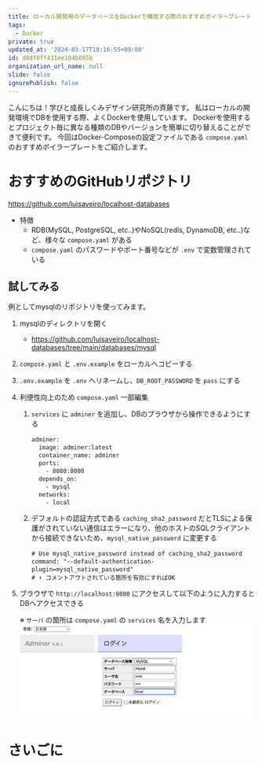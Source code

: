 ```yaml
---
title: ローカル開発用のデータベースをDockerで構成する際のおすすめボイラープレート
tags:
  - Docker
private: true
updated_at: '2024-03-17T18:16:55+09:00'
id: d0df0ff431ee184b895b
organization_url_name: null
slide: false
ignorePublish: false
---
```



こんにちは！学びと成長しくみデザイン研究所の斉藤です。
私はローカルの開発環境でDBを使用する際、よくDockerを使用しています。
Dockerを使用するとプロジェクト毎に異なる種類のDBやバージョンを簡単に切り替えることができて便利です。
今回はDocker-Composeの設定ファイルである `compose.yaml` のおすすめボイラープレートをご紹介します。

# おすすめのGitHubリポジトリ

https://github.com/luisaveiro/localhost-databases

- 特徴
    - RDB(MySQL, PostgreSQL, etc..)やNoSQL(redis, DynamoDB, etc..)など、様々な `compose.yaml` がある
    - `compose.yaml` のパスワードやポート番号などが `.env` で変数管理されている


## 試してみる

例としてmysqlのリポジトリを使ってみます。

1. mysqlのディレクトリを開く
    - https://github.com/luisaveiro/localhost-databases/tree/main/databases/mysql
1. `compose.yaml` と `.env.example` をローカルへコピーする
1. `.env.example` を `.env` へリネームし、`DB_ROOT_PASSWORD` を `pass` にする
1. 利便性向上のため `compose.yaml` 一部編集
    1. `services` に `adminer` を追加し、DBのブラウザから操作できるようにする

        ```
        adminer:
          image: adminer:latest
          container_name: adminer
          ports:
            - 8080:8080
          depends_on:
            - mysql
          networks:
            - local
        ```

    1. デフォルトの認証方式である `caching_sha2_password` だとTLSによる保護がされていない通信はエラーになり、他のホストのSQLクライアントから接続できないため、`mysql_native_password` に変更する

        ```
        # Use mysql_native_password instead of caching_sha2_password
        command: "--default-authentication-plugin=mysql_native_password"
        # ↑ コメントアウトされている箇所を有効にすればOK
        ```
1. ブラウザで `http://localhost:8080` にアクセスして以下のように入力するとDBへアクセスできる

    ※ `サーバ` の箇所は `compose.yaml` の `services` 名を入力します
    ![image001](https://raw.githubusercontent.com/SaitoJP/engineer_nootebook/main/images/20240317_001.png)


# さいごに


